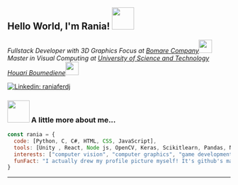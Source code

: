 <h2> Hello World, I'm Rania! <img src="https://media.giphy.com/media/mGcNjsfWAjY5AEZNw6/giphy.gif" width="50"></h2>

<p><em>Fullstack Developer with 3D Graphics Focus at <a href="https://www.bomarecompany.com/">Bomare Company</a><img src="https://media.giphy.com/media/WUlplcMpOCEmTGBtBW/giphy.gif" width="30"></br>Master in Visual Computing at <a href="https://finfo.usthb.dz/">University of Science and Technology Houari Boumediene</a><img src="https://media.giphy.com/media/fYSnHlufseco8Fh93Z/giphy.gif" width="30">
</em></p>

[![Linkedin: raniaferdj](https://img.shields.io/badge/-raniaferdj-blue?style=flat-square&logo=Linkedin&logoColor=white&link=https://www.linkedin.com/in/rania-ferdj-534902222)](https://www.linkedin.com/in/rania-ferdj-534902222)


### <img src="https://media.giphy.com/media/VgCDAzcKvsR6OM0uWg/giphy.gif" width="50"> A little more about me...  

```javascript
const rania = {
  code: [Python, C, C#, HTML, CSS, JavaScript],
  tools: [Unity , React, Node js, OpenCV, Keras, Scikitlearn, Pandas, NumPy, Matplotlib, Seaborn],
  interests: ["computer vision", "computer graphics", "game development", "data analysis", "machine learning"],
  funFact: "I actually drew my profile picture myself! It's github's mascott in Tim Burton's design"
}
```

---
